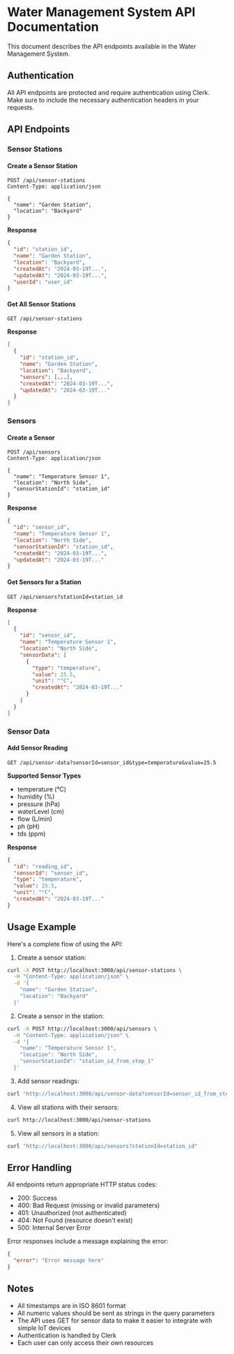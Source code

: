 # Water Management System API Documentation

This document describes the API endpoints available in the Water Management System.

## Authentication

All API endpoints are protected and require authentication using Clerk. Make sure to include the necessary authentication headers in your requests.

## API Endpoints

### Sensor Stations

#### Create a Sensor Station

```http
POST /api/sensor-stations
Content-Type: application/json

{
  "name": "Garden Station",
  "location": "Backyard"
}
```

**Response**

```json
{
  "id": "station_id",
  "name": "Garden Station",
  "location": "Backyard",
  "createdAt": "2024-03-19T...",
  "updatedAt": "2024-03-19T...",
  "userId": "user_id"
}
```

#### Get All Sensor Stations

```http
GET /api/sensor-stations
```

**Response**

```json
[
  {
    "id": "station_id",
    "name": "Garden Station",
    "location": "Backyard",
    "sensors": [...],
    "createdAt": "2024-03-19T...",
    "updatedAt": "2024-03-19T..."
  }
]
```

### Sensors

#### Create a Sensor

```http
POST /api/sensors
Content-Type: application/json

{
  "name": "Temperature Sensor 1",
  "location": "North Side",
  "sensorStationId": "station_id"
}
```

**Response**

```json
{
  "id": "sensor_id",
  "name": "Temperature Sensor 1",
  "location": "North Side",
  "sensorStationId": "station_id",
  "createdAt": "2024-03-19T...",
  "updatedAt": "2024-03-19T..."
}
```

#### Get Sensors for a Station

```http
GET /api/sensors?stationId=station_id
```

**Response**

```json
[
  {
    "id": "sensor_id",
    "name": "Temperature Sensor 1",
    "location": "North Side",
    "sensorData": [
      {
        "type": "temperature",
        "value": 25.5,
        "unit": "°C",
        "createdAt": "2024-03-19T..."
      }
    ]
  }
]
```

### Sensor Data

#### Add Sensor Reading

```http
GET /api/sensor-data?sensorId=sensor_id&type=temperature&value=25.5
```

**Supported Sensor Types**

- temperature (°C)
- humidity (%)
- pressure (hPa)
- waterLevel (cm)
- flow (L/min)
- ph (pH)
- tds (ppm)

**Response**

```json
{
  "id": "reading_id",
  "sensorId": "sensor_id",
  "type": "temperature",
  "value": 25.5,
  "unit": "°C",
  "createdAt": "2024-03-19T..."
}
```

## Usage Example

Here's a complete flow of using the API:

1. Create a sensor station:

```bash
curl -X POST http://localhost:3000/api/sensor-stations \
  -H "Content-Type: application/json" \
  -d '{
    "name": "Garden Station",
    "location": "Backyard"
  }'
```

2. Create a sensor in the station:

```bash
curl -X POST http://localhost:3000/api/sensors \
  -H "Content-Type: application/json" \
  -d '{
    "name": "Temperature Sensor 1",
    "location": "North Side",
    "sensorStationId": "station_id_from_step_1"
  }'
```

3. Add sensor readings:

```bash
curl "http://localhost:3000/api/sensor-data?sensorId=sensor_id_from_step_2&type=temperature&value=25.5"
```

4. View all stations with their sensors:

```bash
curl http://localhost:3000/api/sensor-stations
```

5. View all sensors in a station:

```bash
curl "http://localhost:3000/api/sensors?stationId=station_id"
```

## Error Handling

All endpoints return appropriate HTTP status codes:

- 200: Success
- 400: Bad Request (missing or invalid parameters)
- 401: Unauthorized (not authenticated)
- 404: Not Found (resource doesn't exist)
- 500: Internal Server Error

Error responses include a message explaining the error:

```json
{
  "error": "Error message here"
}
```

## Notes

- All timestamps are in ISO 8601 format
- All numeric values should be sent as strings in the query parameters
- The API uses GET for sensor data to make it easier to integrate with simple IoT devices
- Authentication is handled by Clerk
- Each user can only access their own resources
